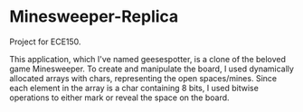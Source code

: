 # Minesweeper-Replica
Project for ECE150.

This application, which I've named geesespotter, is a clone of the beloved game Minesweeper. 
To create and manipulate the board, I used dynamically allocated arrays with chars, representing the open spaces/mines. 
Since each element in the array is a char containing 8 bits, I used bitwise operations to either mark or reveal the space on the board. 
